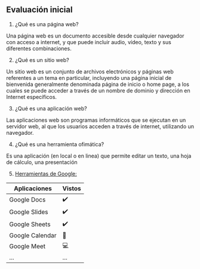 ## Evaluación inicial
1. ¿Qué es una página web?

Una página web es un documento accesible desde cualquier navegador con acceso a internet, y que puede incluir audio, vídeo, texto y sus diferentes combinaciones.

2. ¿Qué es un sitio web?

Un sitio web es un conjunto de archivos electrónicos y páginas web referentes a un tema en particular, incluyendo una página inicial de bienvenida generalmente denominada página de inicio o home page, a los cuales se puede acceder a través de un nombre de dominio y dirección en Internet específicos.

3. ¿Qué es una aplicación web?

Las aplicaciones web son programas informáticos que se ejecutan en un servidor web, al que los usuarios acceden a través de internet, utilizando un navegador.

4. ¿Qué es una herramienta ofimática?

Es una aplicación (en local o en linea) que permite editar un texto, una hoja de cálculo, una
presentación

5. [Herramientas de Google:](https://www.google.com/intl/es-419/chrome/browser-tools/)

| Aplicaciones | Vistos |
| ------------ |:-------|
| Google Docs |:heavy_check_mark:|
| Google Slides |:heavy_check_mark:|
| Google Sheets |:heavy_check_mark:|
| Google Calendar |:calendar:|
| Google Meet |:computer:|
| ... | ... |
